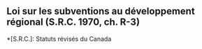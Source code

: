 ## Loi sur les subventions au développement régional (S.R.C. 1970, ch. R-3)
  *[S.R.C.]: Statuts révisés du Canada
